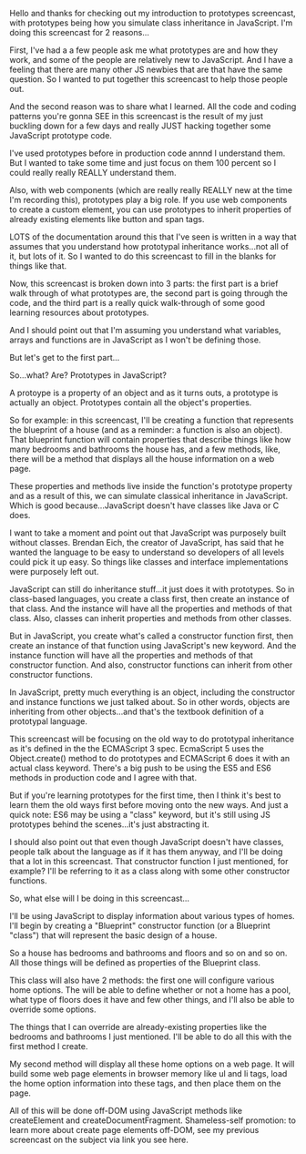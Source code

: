 Hello and thanks for checking out my introduction to prototypes screencast, with prototypes being how you simulate class inheritance in JavaScript. I'm doing this screencast for 2 reasons...

First, I've had a a few people ask me what prototypes are and how they work, and some of the people are relatively new to JavaScript. And I have a feeling that there are many other JS newbies that are that have the same question. So I wanted to put together this screencast to help those people out.

And the second reason was to share what I learned. All the code and coding patterns you're gonna SEE in this screencast is the result of my just buckling down for a few days and really JUST hacking together some JavaScript prototype code.

I've used prototypes before in production code annnd I understand them. But I wanted to take some time and just focus on them 100 percent so I could really really REALLY understand them.

Also, with web components (which are really really REALLY new at the time I'm recording this), prototypes play a big role. If you use web components to create a custom element, you can use prototypes to inherit properties of already existing elements like button and span tags.

LOTS of the documentation around this that I've seen is written in a way that assumes that you understand how prototypal inheritance works...not all of it, but lots of it. So I wanted to do this screencast to fill in the blanks for things like that.

Now, this screencast is broken down into 3 parts: the first part is a brief walk through of what prototypes are, the second part is going through the code, and the third part is a really quick walk-through of some good learning resources about prototypes. 

And I should point out that I'm assuming you understand what variables, arrays and functions are in JavaScript as I won't be defining those.

But let's get to the first part...

So...what? Are? Prototypes in JavaScript?

A protoype is a property of an object and as it turns outs, a prototype is actually an object. Prototypes contain all the object's properties.

So for example: in this screencast, I'll be creating a function that represents the blueprint of a house (and as a reminder: a function is also an object). That blueprint function will contain properties that describe things like how many bedrooms and bathrooms the house has, and a few methods, like, there will be a method that displays all the house information on a web page.

These properties and methods live inside the function's prototype property and as a result of this, we can simulate classical inheritance in JavaScript.  Which is good because...JavaScript doesn't have classes like Java or C does.

I want to take a moment and point out that JavaScript was purposely built without classes.  Brendan Eich, the creator of JavaScript, has said that he wanted the language to be easy to understand so developers of all levels could pick it up easy. So things like classes and interface implementations were purposely left out.

JavaScript can still do inheritance stuff...it just does it with prototypes. So in class-based languages, you create a class first, then create an instance of that class. And the instance will have all the properties and methods of that class. Also, classes can inherit properties and methods from other classes.

But in JavaScript, you create what's called a constructor function first, then create an instance of that function using JavaScript's new keyword. And the instance function will have all the properties and methods of that constructor function. And also, constructor functions can inherit from other constructor functions. 

In JavaScript, pretty much everything is an object, including the constructor and instance functions we just talked about. So in other words, objects are inheriting from other objects...and that's the textbook definition of a prototypal language.

This screencast will be focusing on the old way to do prototypal inheritance as it's defined in the the ECMAScript 3 spec.  EcmaScript 5 uses the Object.create() method to do prototypes and ECMAScript 6 does it with an actual class keyword. There's a big push to be using the ES5 and ES6 methods in production code and I agree with that.

But if you're learning prototypes for the first time, then I think it's best to learn them the old ways first before moving onto the new ways. And just a quick note: ES6 may be using a "class" keyword, but it's still using JS prototypes behind the scenes...it's just abstracting it.

I should also point out that even though JavaScript doesn't have classes, people talk about the language as if it has them anyway, and I'll be doing that a lot in this screencast. That constructor function I just mentioned, for example? I'll be referring to it as a class along with some other constructor functions.

So, what else will I be doing in this screencast...

I'll be using JavaScript to display information about various types of homes.  I'll begin by creating a "Blueprint" constructor function (or a Blueprint "class") that will represent the basic design of a house.

So a house has bedrooms and bathrooms and floors and so on and so on. All those things will be defined as properties of the Blueprint class.

This class will also have 2 methods: the first one will configure various home options. The will be able to define whether or not a home has a pool, what type of floors does it have and few other things, and I'll also be able to override some options. 

The things that I can override are already-existing properties like the bedrooms and bathrooms I just mentioned.  I'll be able to do all this with the first method I create.

My second method will display all these home options on a web page. It will build some web page elements in browser memory like ul and li tags, load the home option information into these tags, and then place them on the page.

All of this will be done off-DOM using JavaScript methods like createElement and createDocumentFragment. Shameless-self promotion: to learn more about create page elements off-DOM, see my previous screencast on the subject via link you see here.